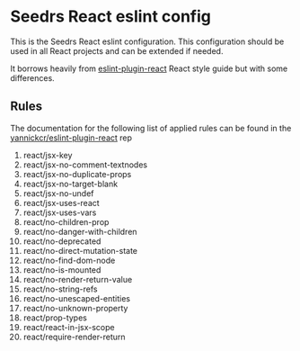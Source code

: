 # Seedrs React eslint config

This is the Seedrs React eslint configuration. This
configuration should be used in all React projects and can be
extended if needed.

It borrows heavily from [eslint-plugin-react](https://github.com/yannickcr/eslint-plugin-react) 
React style guide but with some differences.

## Rules

The documentation for the following list of applied rules can be found in the
[yannickcr/eslint-plugin-react](https://github.com/yannickcr/eslint-plugin-react) rep

1. react/jsx-key
2. react/jsx-no-comment-textnodes
3. react/jsx-no-duplicate-props
4. react/jsx-no-target-blank
5. react/jsx-no-undef
6. react/jsx-uses-react
7. react/jsx-uses-vars
8. react/no-children-prop
9. react/no-danger-with-children
10. react/no-deprecated
11. react/no-direct-mutation-state
12. react/no-find-dom-node
13. react/no-is-mounted
14. react/no-render-return-value
15. react/no-string-refs
16. react/no-unescaped-entities
17. react/no-unknown-property
18. react/prop-types
19. react/react-in-jsx-scope
20. react/require-render-return
